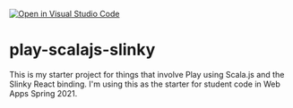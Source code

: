 [![Open in Visual Studio Code](https://classroom.github.com/assets/open-in-vscode-718a45dd9cf7e7f842a935f5ebbe5719a5e09af4491e668f4dbf3b35d5cca122.svg)](https://classroom.github.com/online_ide?assignment_repo_id=11948431&assignment_repo_type=AssignmentRepo)
# play-scalajs-slinky

This is my starter project for things that involve Play using Scala.js and
the Slinky React binding. I'm using this as the starter for student code in
Web Apps Spring 2021.

